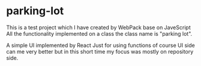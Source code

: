 # parking-lot

This is a test project which I have created by WebPack base on JaveScript All the functionality implemented on a class the class name is "parking lot".

A simple UI implemented by React Just for using functions of course UI side can me very better but in this short time my focus was mostly on repository side.

